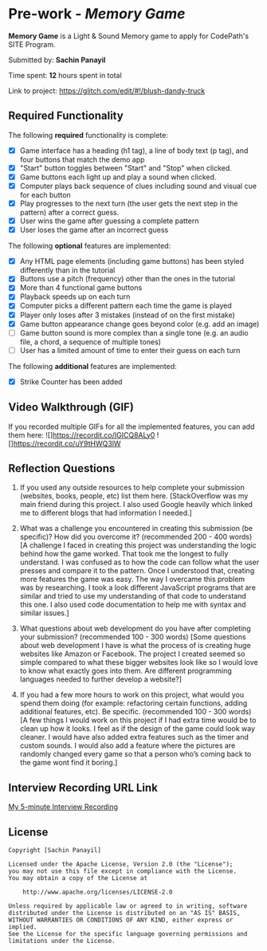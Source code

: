 # Pre-work - *Memory Game*

**Memory Game** is a Light & Sound Memory game to apply for CodePath's SITE Program. 

Submitted by: **Sachin Panayil**

Time spent: **12** hours spent in total

Link to project: https://glitch.com/edit/#!/blush-dandy-truck

## Required Functionality

The following **required** functionality is complete:

* [x] Game interface has a heading (h1 tag), a line of body text (p tag), and four buttons that match the demo app
* [x] "Start" button toggles between "Start" and "Stop" when clicked. 
* [x] Game buttons each light up and play a sound when clicked. 
* [x] Computer plays back sequence of clues including sound and visual cue for each button
* [x] Play progresses to the next turn (the user gets the next step in the pattern) after a correct guess. 
* [x] User wins the game after guessing a complete pattern
* [x] User loses the game after an incorrect guess

The following **optional** features are implemented:

* [x] Any HTML page elements (including game buttons) has been styled differently than in the tutorial
* [x] Buttons use a pitch (frequency) other than the ones in the tutorial
* [x] More than 4 functional game buttons
* [x] Playback speeds up on each turn
* [x] Computer picks a different pattern each time the game is played
* [x] Player only loses after 3 mistakes (instead of on the first mistake)
* [x] Game button appearance change goes beyond color (e.g. add an image)
* [ ] Game button sound is more complex than a single tone (e.g. an audio file, a chord, a sequence of multiple tones)
* [ ] User has a limited amount of time to enter their guess on each turn

The following **additional** features are implemented:

- [x] Strike Counter has been added

## Video Walkthrough (GIF)

If you recorded multiple GIFs for all the implemented features, you can add them here:
![]https://recordit.co/IGICQ8ALy0
![]https://recordit.co/uY9tHWQ3lW

## Reflection Questions
1. If you used any outside resources to help complete your submission (websites, books, people, etc) list them here. 
[StackOverflow was my main friend during this project. I also used Google heavily which linked me to different blogs that had information I needed.]

2. What was a challenge you encountered in creating this submission (be specific)? How did you overcome it? (recommended 200 - 400 words) 
[A challenge I faced in creating this project was understanding the logic behind how the game worked. That took me the longest to fully understand. I was confused as to how the code can follow what the user presses and compare it to the pattern. Once I understood that, creating more features the game was easy. The way I overcame this problem was by researching. I took a look different JavaScript programs that are similar and tried to use my understanding of that code to understand this one. I also used code documentation to help me with syntax and similar issues.]

3. What questions about web development do you have after completing your submission? (recommended 100 - 300 words) 
[Some questions about web development I have is what the process of is creating huge websites like Amazon or Facebook.  The project I created seemed so simple compared to what these bigger websites look like so I would love to know what exactly goes into them. Are different programming languages needed to further develop a website?]

4. If you had a few more hours to work on this project, what would you spend them doing (for example: refactoring certain functions, adding additional features, etc). Be specific. (recommended 100 - 300 words) 
[A few things I would work on this project if I had extra time would be to clean up how it looks. I feel as if the design of the game could look way cleaner. I would have also added extra features such as the timer and custom sounds. I would also add a feature where the pictures are randomly changed every game so that a person who’s coming back to the game wont find it boring.]


## Interview Recording URL Link

[My 5-minute Interview Recording](your-link-here)


## License

    Copyright [Sachin Panayil]

    Licensed under the Apache License, Version 2.0 (the "License");
    you may not use this file except in compliance with the License.
    You may obtain a copy of the License at

        http://www.apache.org/licenses/LICENSE-2.0

    Unless required by applicable law or agreed to in writing, software
    distributed under the License is distributed on an "AS IS" BASIS,
    WITHOUT WARRANTIES OR CONDITIONS OF ANY KIND, either express or implied.
    See the License for the specific language governing permissions and
    limitations under the License.
